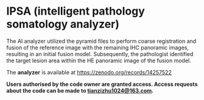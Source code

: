 # IPSA (**intelligent pathology somatology analyzer**)

The AI analyzer utilized the pyramid files to perform coarse registration and fusion of the reference image with the remaining IHC panoramic images, resulting in an initial fusion model. Subsequently, the pathologist identified the target lesion area within the HE panoramic image of the fusion model.

The **analyzer** is available at  https://zenodo.org/records/14257522

**Users authorised by the code owner are granted access. Access requests about the code can be made to tianzizhu1024@163.com.**
